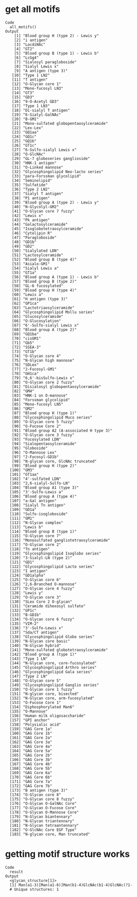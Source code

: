 # get all motifs

    Code
      all_motifs()
    Output
        [1] "Blood group H (type 2) - Lewis y"      
        [2] "i antigen"                             
        [3] "LacdiNAc"                              
        [4] "GT2"                                   
        [5] "Blood group B (type 1) - Lewis b"      
        [6] "LcGg4"                                 
        [7] "Sialosyl paragloboside"                
        [8] "Sialyl Lewis x"                        
        [9] "A antigen (type 3)"                    
       [10] "Type 1 LN2"                            
       [11] "T antigen"                             
       [12] "O-Glycan core 1"                       
       [13] "Mono-fucosyl LN3"                      
       [14] "GT3"                                   
       [15] "GD3"                                   
       [16] "9-O-Acetyl GD3"                        
       [17] "Type 1 LN3"                            
       [18] "Di-sialyl T antigen"                   
       [19] "6-Sialyl-GalNAc"                       
       [20] "B-GM1"                                 
       [21] "Mono-sulfated globopentaosylceramide"  
       [22] "Lex-Lex"                               
       [23] "GQ1aa"                                 
       [24] "GQ1c"                                  
       [25] "GQ1b"                                  
       [26] "GT1c"                                  
       [27] "6-Sulfo-sialyl Lewis x"                
       [28] "O-GlcNAc"                              
       [29] "GL-7 globoseries ganglioside"          
       [30] "HNK-1 antigen"                         
       [31] "O-Linked mannose"                      
       [32] "Glycosphingolipid Neo-lacto series"    
       [33] "para-Forssman glycolipid"              
       [34] "Seminolipid"                           
       [35] "Sulfatide"                             
       [36] "Type 2 LN2"                            
       [37] "Sialyl T antigen"                      
       [38] "P1 antigen"                            
       [39] "Blood group A (type 2) - Lewis y"      
       [40] "N-Glycolyl-GM2"                        
       [41] "O-Glycan core 7 fuzzy"                 
       [42] "Lewis x"                               
       [43] "Pk antigen"                            
       [44] "Galactosylceramide"                    
       [45] "Isoglobotetraosylceramide"             
       [46] "Cytolipin R"                           
       [47] "Paragloboside"                         
       [48] "GD1b"                                  
       [49] "GD2"                                   
       [50] "Sialylated LDN"                        
       [51] "Lactosylceramide"                      
       [52] "Blood group B (type 4)"                
       [53] "Asialo-GM1"                            
       [54] "Sialyl Lewis a"                        
       [55] "GT1a"                                  
       [56] "Blood group A (type 1) - Lewis b"      
       [57] "Blood group B (type 2)"                
       [58] "GL-6 fucosylated"                      
       [59] "Blood group H (type 4)"                
       [60] "Lewis a"                               
       [61] "H antigen (type 3)"                    
       [62] "GP1ca"                                 
       [63] "Lactotriaosylceramide"                 
       [64] "Glycosphingolipid Mollu series"        
       [65] "Glucosylceramide"                      
       [66] "O-Glucosylation"                       
       [67] "6'-Sulfo-sialyl Lewis x"               
       [68] "Blood group A (type 2)"                
       [69] "GQ1ba"                                 
       [70] "cisGM1"                                
       [71] "Gb5"                                   
       [72] "SSEA-3"                                
       [73] "GT1b"                                  
       [74] "O-Glycan core 4"                       
       [75] "N-Glycan high mannose"                 
       [76] "SDLex"                                 
       [77] "2-Fucosyl-GM1"                         
       [78] "GH1ca"                                 
       [79] "6,6'-bisSulfo-Lewis x"                 
       [80] "O-Glycan core 2 fuzzy"                 
       [81] "Disialosyl globopentaosylceramide"     
       [82] "GM4"                                   
       [83] "HNK-1 on O-mannose"                    
       [84] "Forssman glycolipid"                   
       [85] "Mono-fucosyl LN5"                      
       [86] "GM2"                                   
       [87] "Blood group H (type 1)"                
       [88] "Glycosphingolipid Muco series"         
       [89] "O-Glycan core 5 fuzzy"                 
       [90] "O-Fucose Core 2"                       
       [91] "Blood group A2 (A-associated H type 3)"
       [92] "O-Glycan core 3 fuzzy"                 
       [93] "Fucosylated LDN"                       
       [94] "Sialopentaosylceramide"                
       [95] "Globoside"                             
       [96] "O-Mannose Lex"                         
       [97] "2-Fucosyl-GD1b"                        
       [98] "N-glycan core, GlcNAc truncated"       
       [99] "Blood group H (type 2)"                
      [100] "GM3"                                   
      [101] "GT1aa"                                 
      [102] "4'-sulfated LDN"                       
      [103] "2,6-sialyl-Sulfo-LN"                   
      [104] "Blood group A1 (type 3)"               
      [105] "3'-Sulfo-Lewis a"                      
      [106] "Blood group A (type 4)"                
      [107] "a-Gal antigen"                         
      [108] "Sialyl Tn antigen"                     
      [109] "GD1a"                                  
      [110] "Sulfo-isogloboside"                    
      [111] "GM1"                                   
      [112] "N-Glycan complex"                      
      [113] "Lewis b"                               
      [114] "Blood group B (type 1)"                
      [115] "O-Glycan core 7"                       
      [116] "Monosulfated gangliotetraosylceramide" 
      [117] "O-Glycan core 2"                       
      [118] "Tn antigen"                            
      [119] "Glycosphingolipid Isoglobo series"     
      [120] "3-Sialyl-LN (type 2)"                  
      [121] "GD1"                                   
      [122] "Glycosphingolipid Lacto series"        
      [123] "I antigen"                             
      [124] "GD1alpha"                              
      [125] "O-Glycan core 6"                       
      [126] "2,6-Branched O-mannose"                
      [127] "O-Glycan core 4 fuzzy"                 
      [128] "Lewis y"                               
      [129] "O-Glycan core 3"                       
      [130] "SLex Core 2 O-glycan"                  
      [131] "Ceramide dihexosyl sulfate"            
      [132] "GP1c"                                  
      [133] "B-GD1b"                                
      [134] "O-Glycan core 6 fuzzy"                 
      [135] "VIM-2"                                 
      [136] "3'-Sulfo-Lewis x"                      
      [137] "Sda/CT antigen"                        
      [138] "Glycosphingolipid Globo series"        
      [139] "N-Glycan core basic"                   
      [140] "N-Glycan hybrid"                       
      [141] "Mono-sulfated globotetraosylceramide"  
      [142] "Blood group A (type 1)"                
      [143] "Type 1 LN"                             
      [144] "N-Glycan core, core-fucosylated"       
      [145] "Glycosphingolipid Arthro series"       
      [146] "Glycosphingolipid Gala series"         
      [147] "Type 2 LN"                             
      [148] "O-Glycan core 5"                       
      [149] "Glycosphingolipid Ganglio series"      
      [150] "O-Glycan core 1 fuzzy"                 
      [151] "N-glycan core, bisected"               
      [152] "N-Glycan core, arm-fucosylated"        
      [153] "O-Fucose Core 1"                       
      [154] "Diphosphorylated Man6"                 
      [155] "O-Mannose"                             
      [156] "Human milk oligosaccharide"            
      [157] "GPI anchor"                            
      [158] "Polysialic acid"                       
      [159] "GAG Core 1a"                           
      [160] "GAG Core 1b"                           
      [161] "GAG Core 2a"                           
      [162] "GAG Core 3a"                           
      [163] "GAG Core 4a"                           
      [164] "GAG Core 5a"                           
      [165] "GAG Core 2b"                           
      [166] "GAG Core 3b"                           
      [167] "GAG Core 4b"                           
      [168] "GAG Core 5b"                           
      [169] "GAG Core 6a"                           
      [170] "GAG Core 6b"                           
      [171] "GAG Core 7a"                           
      [172] "GAG Core 7b"                           
      [173] "B antigen (type 3)"                    
      [174] "O-Glycan core 8"                       
      [175] "O-Glycan core 8 fuzzy"                 
      [176] "O-Glycan O-GalNAc Core"                
      [177] "O-Glycan O-Fucose Core"                
      [178] "O-Glycan O-Mannose Core"               
      [179] "N-Glycan biantennary"                  
      [180] "N-Glycan triantennary"                 
      [181] "N-Glycan tetraantennary"               
      [182] "O-GlcNAc Core EGF Type"                
      [183] "N-glycan core, Man truncated"          

# getting motif structure works

    Code
      result
    Output
      <glycan_structure[1]>
      [1] Man(a1-3)[Man(a1-6)]Man(b1-4)GlcNAc(b1-4)GlcNAc(?1-
      # Unique structures: 1

